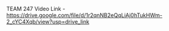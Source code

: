TEAM 247
Video Link - 
https://drive.google.com/file/d/1r2qnNB2eQqLiAj0hTukHWm-2_cYC4Xqb/view?usp=drive_link
